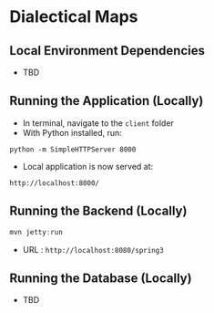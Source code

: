 # Dialectical Maps

## Local Environment Dependencies 
- TBD

## Running the Application (Locally)

- In terminal, navigate to the `client` folder
- With Python installed, run:
```
python -m SimpleHTTPServer 8000
```
- Local application is now served at:
```
http://localhost:8000/
```

## Running the Backend (Locally)
```java
mvn jetty:run
```
* URL : `http://localhost:8080/spring3`

## Running the Database (Locally)
- TBD

